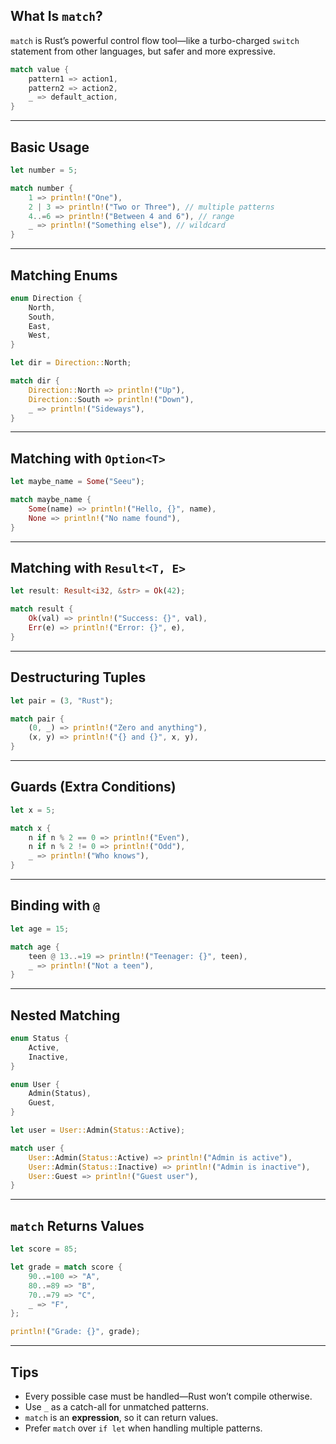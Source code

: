 ##  What Is `match`?

`match` is Rust’s powerful control flow tool—like a turbo-charged `switch` statement from other languages, but safer and more expressive.

```rust
match value {
    pattern1 => action1,
    pattern2 => action2,
    _ => default_action,
}
```

---

##  Basic Usage

```rust
let number = 5;

match number {
    1 => println!("One"),
    2 | 3 => println!("Two or Three"), // multiple patterns
    4..=6 => println!("Between 4 and 6"), // range
    _ => println!("Something else"), // wildcard
}
```

---

##  Matching Enums

```rust
enum Direction {
    North,
    South,
    East,
    West,
}

let dir = Direction::North;

match dir {
    Direction::North => println!("Up"),
    Direction::South => println!("Down"),
    _ => println!("Sideways"),
}
```

---

##  Matching with `Option<T>`

```rust
let maybe_name = Some("Seeu");

match maybe_name {
    Some(name) => println!("Hello, {}", name),
    None => println!("No name found"),
}
```

---

##  Matching with `Result<T, E>`

```rust
let result: Result<i32, &str> = Ok(42);

match result {
    Ok(val) => println!("Success: {}", val),
    Err(e) => println!("Error: {}", e),
}
```

---

##  Destructuring Tuples

```rust
let pair = (3, "Rust");

match pair {
    (0, _) => println!("Zero and anything"),
    (x, y) => println!("{} and {}", x, y),
}
```

---

## Guards (Extra Conditions)

```rust
let x = 5;

match x {
    n if n % 2 == 0 => println!("Even"),
    n if n % 2 != 0 => println!("Odd"),
    _ => println!("Who knows"),
}
```

---

##  Binding with `@`

```rust
let age = 15;

match age {
    teen @ 13..=19 => println!("Teenager: {}", teen),
    _ => println!("Not a teen"),
}
```

---

##  Nested Matching

```rust
enum Status {
    Active,
    Inactive,
}

enum User {
    Admin(Status),
    Guest,
}

let user = User::Admin(Status::Active);

match user {
    User::Admin(Status::Active) => println!("Admin is active"),
    User::Admin(Status::Inactive) => println!("Admin is inactive"),
    User::Guest => println!("Guest user"),
}
```

---

##  `match` Returns Values

```rust
let score = 85;

let grade = match score {
    90..=100 => "A",
    80..=89 => "B",
    70..=79 => "C",
    _ => "F",
};

println!("Grade: {}", grade);
```

---

##  Tips

- Every possible case must be handled—Rust won’t compile otherwise.
- Use `_` as a catch-all for unmatched patterns.
- `match` is an **expression**, so it can return values.
- Prefer `match` over `if let` when handling multiple patterns.

